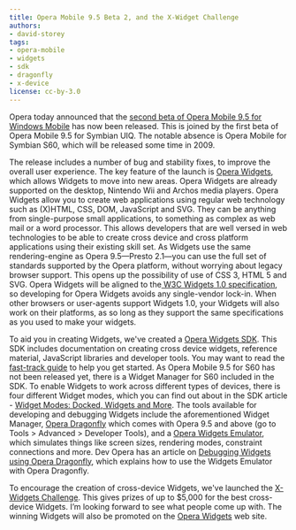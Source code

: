 ```yaml
---
title: Opera Mobile 9.5 Beta 2, and the X-Widget Challenge
authors:
- david-storey
tags:
- opera-mobile
- widgets
- sdk
- dragonfly
- x-device
license: cc-by-3.0
---
```


<p>Opera today announced that the <a href="https://www.opera.com/pressreleases/en/2008/10/20/">second beta of Opera Mobile 9.5 for Windows Mobile</a> has now been released.  This is joined by the first beta of Opera Mobile 9.5 for Symbian UIQ.  The notable absence is Opera Mobile for Symbian S60, which will be released some time in 2009.</p>

<p>The release includes a number of bug and stability fixes, to improve the overall user experience.  The key feature of the launch is <a href="https://www.opera.com/b2b/solutions/widgets/">Opera Widgets</a>, which allows Widgets to move into new areas.  Opera Widgets are already supported on the desktop, Nintendo Wii and Archos media players.  Opera Widgets allow you to create web applications using regular web technology such as (X)HTML, CSS, DOM, JavaScript and SVG.  They can be anything from single-purpose small applications, to something as complex as web mail or a word processor.  This allows developers that are well versed in web technologies to be able to create cross device and cross platform applications using their existing skill set. As Widgets use the same rendering-engine as Opera 9.5—Presto 2.1—you can use the full set of standards supported by the Opera platform, without worrying about legacy browser support.  This opens up the possibility of use of CSS 3, HTML 5 and SVG.  Opera Widgets will be aligned to the<a href="http://www.w3.org/TR/widgets/"> W3C Widgets 1.0 specification</a>, so developing for Opera Widgets avoids any single-vendor lock-in.  When other browsers or user-agents support Widgets 1.0, your Widgets will also work on their platforms, as so long as they support the same specifications as you used to make your widgets.</p>

<p>To aid you in creating Widgets, we&#39;ve created a <a href="https://dev.opera.com/articles/view/opera-widgets-sdk/">Opera Widgets SDK</a>.  This SDK includes documentation on creating cross device widgets, reference material, JavaScript libraries and developer tools.  You may want to read the <a href="https://dev.opera.com/articles/view/using-the-opera-widgets-sdk-fast-track/">fast-track guide</a> to help you get started.  As Opera Mobile 9.5 for S60 has not been released yet, there is a Widget Manager for S60 included in the SDK.  To enable Widgets to work across different types of devices, there is four different Widget modes, which you can find out about in the SDK article - <a href="https://dev.opera.com/articles/view/widget-modes-docked-widget-and-more/#modes-widget">Widget Modes: Docked, Widgets and More</a>.  The tools available for developing and debugging Widgets include the aforementioned Widget Manager, <a href="https://www.opera.com/products/dragonfly/">Opera Dragonfly</a> which comes with Opera 9.5 and above (go to Tools &gt; Advanced &gt; Developer Tools), and a <a href="https://dev.opera.com/articles/view/widget-emulator/">Opera Widgets Emulator</a>, which simulates things like screen sizes, rendering modes, constraint connections and more.  Dev Opera has an article on <a href="https://dev.opera.com/articles/view/debugging-widgets-using-opera-dragonfly/">Debugging Widgets using Opera Dragonfly</a>, which explains how to use the Widgets Emulator with Opera Dragonfly.</p>

<p>To encourage the creation of cross-device Widgets, we&#39;ve launched the <a href="http://my.opera.com/community/blog/2008/10/20/are-you-up-to-the-challenge">X-Widgets Challenge</a>.  This gives prizes of up to $5,000 for the best cross-device Widgets.  I’m looking forward to see what people come up with.  The winning Widgets will also be promoted on the <a href="http://widgets.opera.com/">Opera Widgets</a> web site.</p>
